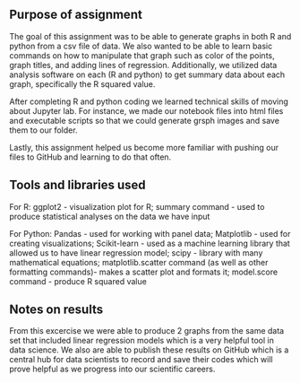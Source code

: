 ## Purpose of assignment
The goal of this assignment was to be able to generate graphs in both R and python from a csv file of data. We also wanted to be able to learn basic commands on how to manipulate that graph such as color of the points, graph titles, and adding lines of regression. Additionally, we utilized data analysis software on each (R and python) to get summary data about each graph, specifically the R squared value. 

After completing R and python coding we learned technical skills of moving about Jupyter lab. For instance, we made our notebook files into html files and executable scripts so that we could generate grsph images and save them to our folder. 

Lastly, this assignment helped us become more familiar with pushing our files to GitHub and learning to do that often. 

## Tools and libraries used
For R: 
ggplot2 - visualization plot for R; 
summary command - used to produce statistical analyses on the data we have input 

For Python:
Pandas - used for working with panel data;
Matplotlib - used for creating visualizations; 
Scikit-learn - used as a machine learning library that allowed us to have linear regression model; 
scipy - library with many mathematical equations;
matplotlib.scatter command (as well as other formatting commands)- makes a scatter plot and formats it;
model.score command - produce R squared value 

## Notes on results
From this excercise we were able to produce 2 graphs from the same data set that included linear regression models which is a very helpful tool in data science. We also are able to publish these results on GitHub which is a central hub for data scientists to record and save their codes which will prove helpful as we progress into our scientific careers. 